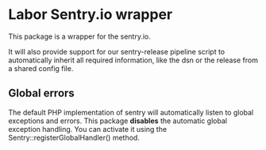 # Labor Sentry.io wrapper
This package is a wrapper for the sentry.io.

It will also provide support for our sentry-release pipeline script to automatically
inherit all required information, like the dsn or the release from a shared config file.

## Global errors
The default PHP implementation of sentry will automatically listen to global exceptions and errors.
This package **disables** the automatic global exception handling. You can activate it using the Sentry::registerGlobalHandler() method.